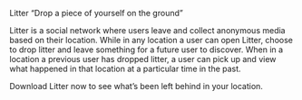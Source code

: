 Litter
“Drop a piece of yourself on the ground”

Litter is a social network where users leave and collect anonymous media based on their location. While in any location a user can open Litter, choose to drop litter and leave something for a future user to discover. When in a location a previous user has dropped litter, a user can pick up and view what happened in that location at a particular time in the past.

Download Litter now to see what’s been left behind in your location.
